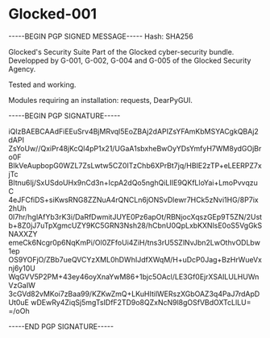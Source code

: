 # Glocked-001
-----BEGIN PGP SIGNED MESSAGE-----
Hash: SHA256

Glocked's Security Suite
Part of the Glocked cyber-security bundle.
Developped by G-001, G-002, G-004 and G-005 of the Glocked Security Agency.

Tested and working.

Modules requiring an installation:
requests, DearPyGUI.

-----BEGIN PGP SIGNATURE-----

iQIzBAEBCAAdFiEEuSrv4BjMRvql5EoZBAj2dAPIZsYFAmKbMSYACgkQBAj2dAPI
ZsYoUw//QxiPr48jKcQl4pP1x21/UGaA1sbxheBwOyYDsYmfyH7WM8ydGOjBro0F
BIkVeAupbopG0WZL7ZsLwtw5CZ0ITzChb6XPrBt7jq/HBIE2zTP+eLEERPZ7xjTc
BItnu6Ij/SxUSdoUHx9nCd3n+IcpA2dQo5nghQiLIIE9QKfLloYai+LmoPvvqzuC
4eJFCfiDS+siKwsRNG8ZZNuA4rQNCLn6jONSvDlewr7HCk5zNvi1HG/8P7ix2hUh
0l7hr/hglAfYb3rK3i/DaRfDwmitJUYE0Pz6apOt/RBNjocXqszGEp9T5ZN/2Ust
b+8Z0jJ7uTpXgmcUZY9KC5GRN3Nsh28/hCbnU0QpLxbKXNlsE0oS5VgGkSNAXXZY
emeCk6Ncgr0p6NqKmPi/Ol0ZFfoUi4ZiH/tns3rU5SZlNvJbn2LwOthvODLbw1ep
OS9YOFjO/ZBb7ueQVCYzXML0hDWhIJdfXWqM/H+uDcP0Jag+BzHrWueVxnj6y10U
WqGVV5P2PM+43ey46oyXnaYwM86+1bjc5OAcl/LE3Gf0EjrXSAILULHUWnVzGaIW
3cGVd82vMKoi7zBaa99/KZKwZmQ+LKuHItilWERszXGbOAZ3q4PaJ7rdApDUt0uE
wDEwRy4ZiqSj5mgTsIDfF2TD9o8QZxNcN9l8gOSfVBdOXTcLlLU=
=/oOh

-----END PGP SIGNATURE-----

